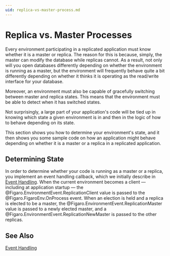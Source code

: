 ```yaml
---
uid: replica-vs-master-process.md
---
```


# Replica vs. Master Processes

Every environment participating in a replicated application must know whether it is a master or replica. The reason for this is because, simply, the master can modify the database while replicas cannot. As a result, not only will you open databases differently depending on whether the environment is running as a master, but the environment will frequently behave quite a bit differently depending on whether it thinks it is operating as the read/write interface for your database.

Moreover, an environment must also be capable of gracefully switching between master and replica states. This means that the environment must be able to detect when it has switched states.


Not surprisingly, a large part of your application's code will be tied up in knowing which state a given environment is in and then in the logic of how to behave depending on its state.


This section shows you how to determine your environment's state, and it then shows you some sample code on how an application might behave depending on whether it is a master or a replica in a replicated application.



## Determining State

In order to determine whether your code is running as a master or a replica, you implement an event handling callback, which we initially describe in [Event Handling](xref:event-handling.md). When the current environment becomes a client — including at application startup — the @Figaro.EnvironmentEvent.ReplicationClient value is passed to the @Figaro.FigaroEnv.OnProcess event. When an election is held and a replica is elected to be a master, the @Figaro.EnvironmentEvent.ReplicationMaster value is passed to a newly elected master, and a @Figaro.EnvironmentEvent.ReplicationNewMaster is passed to the other replicas.

## See Also

[Event Handling](xref:event-handling.md)